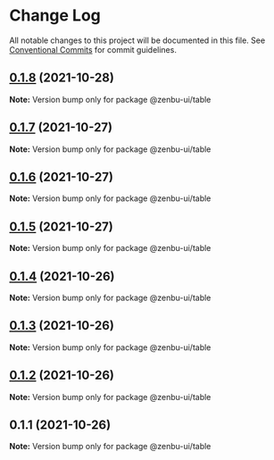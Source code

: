 # Change Log

All notable changes to this project will be documented in this file.
See [Conventional Commits](https://conventionalcommits.org) for commit guidelines.

## [0.1.8](https://github.com/KodepandaID/zenbu-ui/compare/@zenbu-ui/table@0.1.7...@zenbu-ui/table@0.1.8) (2021-10-28)

**Note:** Version bump only for package @zenbu-ui/table





## [0.1.7](https://github.com/KodepandaID/zenbu-ui/compare/@zenbu-ui/table@0.1.6...@zenbu-ui/table@0.1.7) (2021-10-27)

**Note:** Version bump only for package @zenbu-ui/table





## [0.1.6](https://github.com/KodepandaID/zenbu-ui/compare/@zenbu-ui/table@0.1.5...@zenbu-ui/table@0.1.6) (2021-10-27)

**Note:** Version bump only for package @zenbu-ui/table





## [0.1.5](https://github.com/KodepandaID/zenbu-ui/compare/@zenbu-ui/table@0.1.4...@zenbu-ui/table@0.1.5) (2021-10-27)

**Note:** Version bump only for package @zenbu-ui/table





## [0.1.4](https://github.com/KodepandaID/zenbu-ui/compare/@zenbu-ui/table@0.1.3...@zenbu-ui/table@0.1.4) (2021-10-26)

**Note:** Version bump only for package @zenbu-ui/table





## [0.1.3](https://github.com/KodepandaID/zenbu-ui/compare/@zenbu-ui/table@0.1.2...@zenbu-ui/table@0.1.3) (2021-10-26)

**Note:** Version bump only for package @zenbu-ui/table





## [0.1.2](https://github.com/KodepandaID/zenbu-ui/compare/@zenbu-ui/table@0.1.1...@zenbu-ui/table@0.1.2) (2021-10-26)

**Note:** Version bump only for package @zenbu-ui/table





## 0.1.1 (2021-10-26)

**Note:** Version bump only for package @zenbu-ui/table
